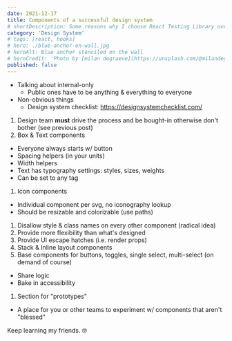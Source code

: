 ```yaml
---
date: 2021-12-17
title: Components of a successful design system
# shortDescription: Some reasons why I choose React Testing Library over Enzyme for testing React components
category: 'Design System'
# tags: [react, hooks]
# hero: ./blue-anchor-on-wall.jpg
# heroAlt: Blue anchor stenciled on the wall
# heroCredit: 'Photo by [milan degraeve](https://unsplash.com/@milandegraeve)'
published: false
---
```


- Talking about internal-only
  - Public ones have to be anything & everything to everyone
- Non-obvious things
  - Design system checklist: https://designsystemchecklist.com/

1. Design team **must** drive the process and be bought-in otherwise don't bother (see previous post)
1. Box & Text components

- Everyone always starts w/ button
- Spacing helpers (in your units)
- Width helpers
- Text has typography settings: styles, sizes, weights
- Can be set to any tag

1. Icon components

- Individual component per svg, no iconography lookup
- Should be resizable and colorizable (use paths)

1. Disallow style & class names on every other component (radical idea)
1. Provide more flexibility than what's designed
1. Provide UI escape hatches (i.e. render props)
1. Stack & Inline layout components
1. Base components for buttons, toggles, single select, multi-select (on demand of course)

- Share logic
- Bake in accessibility

1. Section for "prototypes"

- A place for you or other teams to experiment w/ components that aren't "blessed"

Keep learning my friends. 🤓
